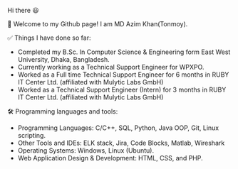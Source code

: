Hi there :smiley:

💼 Welcome to my Github page! I am MD Azim Khan(Tonmoy).


✅ Things I have done so far:

- Completed my B.Sc. In Computer Science & Engineering form East West University, Dhaka, Bangladesh.
- Currently working as a Technical Support Engineer for WPXPO.
- Worked as a Full time Technical Support Engineer for 6 months in RUBY IT Center Ltd. (affiliated with Mulytic Labs GmbH)
- Worked as a Technical Support Engineer (Intern) for 3 months in RUBY IT Center Ltd. (affiliated with Mulytic Labs GmbH)

🛠️ Programming languages and tools:

- Programming Languages: C/C++, SQL, Python, Java OOP, Git, Linux scripting.
- Other Tools and IDEs: ELK stack, Jira, Code Blocks, Matlab, Wireshark
- Operating Systems: Windows, Linux (Ubuntu).
- Web Application Design & Development: HTML, CSS, and PHP.
